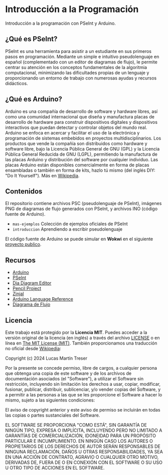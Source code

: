 # Introducción a la Programación

Introducción a la programación con PSeInt y Arduino.

## ¿Qué es PSeInt?

PSeInt es una herramienta para asistir a un estudiante en sus primeros pasos en programación. Mediante un simple e intuitivo pseudolenguaje en español (complementado con un editor de diagramas de flujo), le permite centrar su atención en los conceptos fundamentales de la algoritmia computacional, minimizando las dificultades propias de un lenguaje y proporcionando un entorno de trabajo con numerosas ayudas y recursos didácticos.

## ¿Qué es Arduino?

Arduino es una compañía de desarrollo de software y hardware libres, así como una comunidad internacional que diseña y manufactura placas de desarrollo de hardware para construir dispositivos digitales y dispositivos interactivos que puedan detectar y controlar objetos del mundo real. Arduino se enfoca en acercar y facilitar el uso de la electrónica y programación de sistemas embebidos en proyectos multidisciplinarios. Los productos que vende la compañía son distribuidos como hardware y software libre, bajo la Licencia Pública General de GNU (GPL) y la Licencia Pública General Reducida de GNU (LGPL), permitiendo la manufactura de las placas Arduino y distribución del software por cualquier individuo. Las placas Arduino están disponibles comercialmente en forma de placas ensambladas o también en forma de kits, hazlo tú mismo (del inglés DIY: "Do It Yourself"). Más en [Wikipedia](https://es.wikipedia.org/wiki/Arduino).

## Contenidos

El repositorio contiene archivos PSC (pseudolenguaje de PSeInt), imágenes PNG de diagramas de flujo generados con PSeInt, y archivos INO (código fuente de Arduino).

- `mas-ejemplos` Colección de ejemplos oficiales de PSeInt
- `introduccion` Aprendiendo a escribir pseudolenguaje

El código fuente de Arduino se puede simular en **Wokwi** en el siguiente [proyecto publico](https://wokwi.com/projects/392336206061582337).

## Recursos

- [Arduino](https://www.arduino.cc/)
- [PSeInt](https://pseint.sourceforge.net/)
- [Dia Diagram Editor](http://dia-installer.de/)
- [Pencil Project](https://pencil.evolus.vn/)
- [ZinjaI](https://zinjai.sourceforge.net/)
- [Arduino Language Reference](https://www.arduino.cc/reference/en/)
- [Diagrama de Flujo](https://es.wikipedia.org/wiki/Diagrama_de_flujo)

## Licencia

Este trabajo está protegido por la **Licencia MIT**. Puedes acceder a la versión original de la licencia (en inglés) a través del archivo [LICENSE](./LICENSE) o en línea en [The MIT License (MIT)](https://mit-license.org/). También proporcionamos una traducción no oficial desde [Wikipedia](https://es.m.wikipedia.org/wiki/Licencia_MIT#La_licencia):

Copyright (c) 2024 Lucas Martín Treser

Por la presente se concede permiso, libre de cargos, a cualquier persona que obtenga una copia de este software y de los archivos de documentación asociados (el "Software"), a utilizar el Software sin restricción, incluyendo sin limitación los derechos a usar, copiar, modificar, fusionar, publicar, distribuir, sublicenciar, y/o vender copias del Software, y a permitir a las personas a las que se les proporcione el Software a hacer lo mismo, sujeto a las siguientes condiciones:

El aviso de copyright anterior y este aviso de permiso se incluirán en todas las copias o partes sustanciales del Software.

EL SOFTWARE SE PROPORCIONA "COMO ESTÁ", SIN GARANTÍA DE NINGÚN TIPO, EXPRESA O IMPLÍCITA, INCLUYENDO PERO NO LIMITADO A GARANTÍAS DE COMERCIALIZACIÓN, IDONEIDAD PARA UN PROPÓSITO PARTICULAR E INCUMPLIMIENTO. EN NINGÚN CASO LOS AUTORES O PROPIETARIOS DE LOS DERECHOS DE AUTOR SERÁN RESPONSABLES DE NINGUNA RECLAMACIÓN, DAÑOS U OTRAS RESPONSABILIDADES, YA SEA EN UNA ACCIÓN DE CONTRATO, AGRAVIO O CUALQUIER OTRO MOTIVO, DERIVADAS DE, FUERA DE O EN CONEXIÓN CON EL SOFTWARE O SU USO U OTRO TIPO DE ACCIONES EN EL SOFTWARE.
